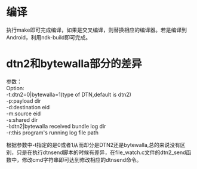 编译
====
执行make即可完成编译，如果是交叉编译，则替换相应的编译器。若是编译到Android，利用ndk-build即可完成。

dtn2和bytewalla部分的差异
====
 参数：   
 Option:   
 -t:dtn2=0|bytewalla=1(type of DTN,default is dtn2)   
 -p:payload dir    
 -d:destination eid    
 -m:source eid    
 -s:shared dir    
 -l:dtn2|bytewalla received bundle log dir   
 -r:this program's running log file path    
 
 根据参数中-t指定的是0或者1从而却分是DTN2还是bytewalla,总的来说没有区别，只是在执行dtnsend脚本的时候有差异，在file_watch.c文件的dtn2_send函数中，修改cmd字符串即可达到修改相应的dtnsend命令。   
